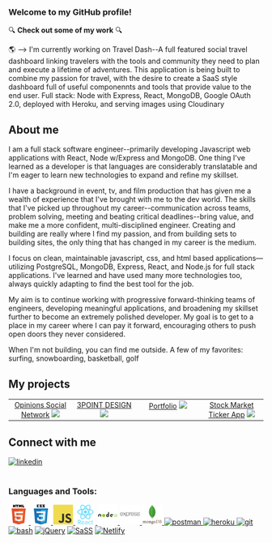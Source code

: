 ### Welcome to my GitHub profile!

:mag: **Check out some of my work**	:mag:

🌎 --> I'm currently working on Travel Dash--A full featured social travel dashboard linking travelers with the tools and community they need to plan and execute a lifetime of adventures. This application is being built to combine my passion for travel, with the desire to create a SaaS style dashboard full of useful componennts and tools that provide value to the end user. Full stack: Node with Express, React, MongoDB, Google OAuth 2.0, deployed with Heroku, and serving images using Cloudinary</p>

 ## About me
 
<p>I am a full stack software engineer--primarily developing Javascript web applications with React, Node w/Express and MongoDB. One thing I've learned as a developer is that languages are considerably translatable and I'm eager to learn new technologies to expand and refine my skillset.</p>

<p>I have a background in event, tv, and film production that has given me a wealth of experience that I've brought with me to the dev world. The skills that I've picked up throughout my career--communication across teams, problem solving, meeting and beating critical deadlines--bring value, and make me a more confident, multi-disciplined engineer. Creating and building are really where I find my passion, and from building sets to building sites, the only thing that has changed in my career is the medium.</p>	
								
<p>I focus on clean, maintainable javascript, css, and html based applications—utilizing PostgreSQL, MongoDB, Express, React, and Node.js for full stack applications. I've learned and have used many more technologies too, always quickly adapting to find the best tool for the job.</p>	
	
<p>My aim is to continue working with progressive forward-thinking teams of engineers, developing meaningful applications, and broadening my skillset further to become an extremely polished developer. My goal is to get to a place in my career where I can pay it forward, encouraging others to push open doors they never considered.</p>	
								
<p>When I'm not building, you can find me outside. A few of my favorites: surfing, snowboarding, basketball, golf</p> 

## My projects  
<table><tr>
<td valign="top" width="25%">
<div align="center">
<a href="https://github.com/JeremySeckinger/Opinions-Social-Network" target="_blank">Opinions Social Network</a>
<img src="https://media.giphy.com/media/eKhhSRRiIW3OrkU5ef/giphy.gif">
</div>
</td>
<td valign="top" width="25%">
<div align="center"> 
<a href="https://github.com/JeremySeckinger/3POINTDESIGN" target="_blank">3POINT DESIGN</a>
<img src="https://media.giphy.com/media/6YmdDO1wIXJ1Gih9hl/giphy-downsized.gif">
</div>
</td><td valign="top" width="25%">
<div align="center">
<a href="https://github.com/JeremySeckinger/Jeremy-Seckinger-Website" target="_blank">Portfolio</a>
<img src="https://media.giphy.com/media/o0NEwSpttMSWg3OT1a/giphy.gif">
 </div><td valign="top" width="25%">
<div align="center">
<a href="https://github.com/JeremySeckinger/stock-market-ticker-app" target="_blank">Stock Market Ticker App</a>
<img src="https://i.imgur.com/Ag0eXNE.png">
</div>
</td>
</tr></table> 

## Connect with me
<div>
<a href="https://www.linkedin.com/in/jeremy-seckinger/" target="_blank"><img src="https://img.shields.io/badge/linkedin-%231E77B5.svg?&style=for-the-badge&logo=linkedin&logoColor=white" alt="linkedin"></a>
 </div>
<br/>

<h3 align="left">Languages and Tools:</h3>
<p align="left"> <a href="https://www.w3.org/html/" target="_blank"> <img src="https://raw.githubusercontent.com/devicons/devicon/master/icons/html5/html5-original-wordmark.svg" alt="html5" width="40" height="40"/> </a> <a href="https://developer.mozilla.org/en-US/docs/Web/CSS" target="_blank"> <img src="https://raw.githubusercontent.com/devicons/devicon/master/icons/css3/css3-original-wordmark.svg" alt="css3" width="40" height="40"/> </a> <a href="https://developer.mozilla.org/en-US/docs/Web/JavaScript" target="_blank"> <img src="https://raw.githubusercontent.com/devicons/devicon/master/icons/javascript/javascript-original.svg" alt="javascript" width="40" height="40"/> </a> <a href="https://reactjs.org/" target="_blank"> <img src="https://raw.githubusercontent.com/devicons/devicon/master/icons/react/react-original-wordmark.svg" alt="react" width="40" height="40"/> </a> <a href="https://nodejs.org" target="_blank"> <img src="https://raw.githubusercontent.com/devicons/devicon/master/icons/nodejs/nodejs-original-wordmark.svg" alt="nodejs" width="40" height="40"/> </a> <a href="https://expressjs.com" target="_blank"> <img src="https://raw.githubusercontent.com/devicons/devicon/master/icons/express/express-original-wordmark.svg" alt="express" width="40" height="40"/> </a> <a href="https://www.mongodb.com/" target="_blank"> <img src="https://raw.githubusercontent.com/devicons/devicon/master/icons/mongodb/mongodb-original-wordmark.svg" alt="mongodb" width="40" height="40"/> </a> <a href="https://postman.com" target="_blank"> <img src="https://www.vectorlogo.zone/logos/getpostman/getpostman-icon.svg" alt="postman" width="40" height="40"/> </a> <a href="https://heroku.com" target="_blank"> <img src="https://www.vectorlogo.zone/logos/heroku/heroku-icon.svg" alt="heroku" width="40" height="40"/> </a> <a href="https://git-scm.com/" target="_blank"> <img src="https://www.vectorlogo.zone/logos/git-scm/git-scm-icon.svg" alt="git" width="40" height="40"/> </a> <a href="https://www.gnu.org/software/bash/" target="_blank"> <img src="https://www.vectorlogo.zone/logos/gnu_bash/gnu_bash-icon.svg" alt="bash" width="40" height="40"/></a> <a href="https://jquery.com/" target="_blank"> <img src="https://www.vectorlogo.zone/logos/jquery/jquery-vertical.svg" alt="jQuery" width="40" height="40"/></a> <a href="https://sass-lang.com/" target="_blank"> <img src="https://www.vectorlogo.zone/logos/sass-lang/sass-lang-icon.svg" alt="SaSS" width="40" height="40"/></a> <a href="https://www.netlify.com/" target="_blank"> <img src="https://www.vectorlogo.zone/logos/netlify/netlify-icon.svg" alt="Netlify" width="40" height="40"/></a</p>


